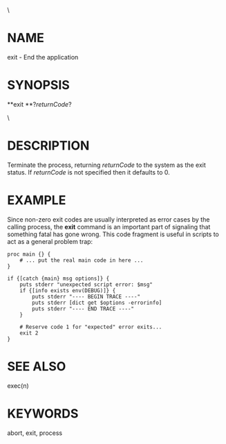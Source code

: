 \

# NAME

exit - End the application

# SYNOPSIS

**exit **?*returnCode*?

\

# DESCRIPTION

Terminate the process, returning *returnCode* to the system as the exit
status. If *returnCode* is not specified then it defaults to 0.

# EXAMPLE

Since non-zero exit codes are usually interpreted as error cases by the
calling process, the **exit** command is an important part of signaling
that something fatal has gone wrong. This code fragment is useful in
scripts to act as a general problem trap:

    proc main {} {
        # ... put the real main code in here ...
    }

    if {[catch {main} msg options]} {
        puts stderr "unexpected script error: $msg"
        if {[info exists env(DEBUG)]} {
            puts stderr "---- BEGIN TRACE ----"
            puts stderr [dict get $options -errorinfo]
            puts stderr "---- END TRACE ----"
        }

        # Reserve code 1 for "expected" error exits...
        exit 2
    }

# SEE ALSO

exec(n)

# KEYWORDS

abort, exit, process
